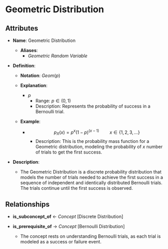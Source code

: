 # Geometric Distribution

## Attributes

- **Name**: Geometric Distribution
  - **Aliases**: 
    - *Geometric Random Variable*

- **Definition**:
  - **Notation**: $Geom(p)$
  - **Explanation**: 
    - $p$
      - Range: $p \in (0, 1)$
      - Description: Represents the probability of success in a Bernoulli trial.

  - **Example**:
    - $$p_X(x) = p^x(1-p)^{(x-1)} \quad \quad x \in \{1, 2, 3, \dots \}$$
      - Description: This is the probability mass function for a Geometric distribution, modeling the probability of $x$ number of trials to get the first success.

- **Description**: 
  - The Geometric Distribution is a discrete probability distribution that models the number of trials needed to achieve the first success in a sequence of independent and identically distributed Bernoulli trials. The trials continue until the first success is observed.

## Relationships

- **is_subconcept_of** <- *Concept* [Discrete Distribution]

- **is_prerequisite_of** → *Concept* [Bernoulli Distribution]
  - The concept rests on understanding Bernoulli trials, as each trial is modeled as a success or failure event.